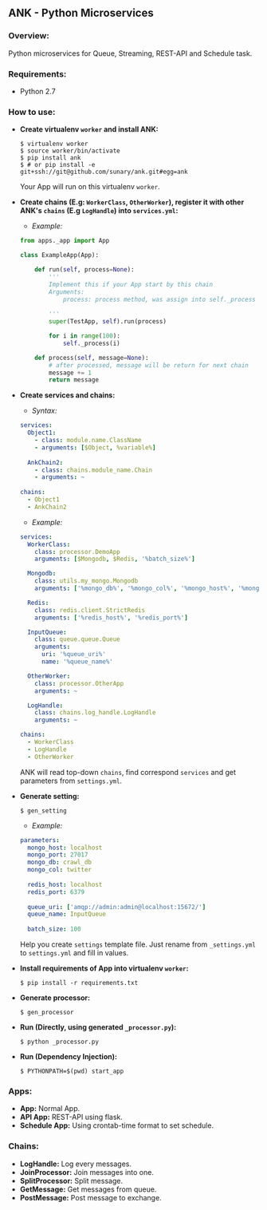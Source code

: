 ## ANK - Python Microservices ##


### Overview: ###
 Python microservices for Queue, Streaming, REST-API and Schedule task.


### Requirements: ###
* Python 2.7


### How to use: ###
* **Create virtualenv `worker` and install ANK:**

    ```shell
    $ virtualenv worker
    $ source worker/bin/activate
    $ pip install ank
    $ # or pip install -e git+ssh://git@github.com/sunary/ank.git#egg=ank
    ```
    Your App will run on this virtualenv `worker`.
* **Create chains (E.g: `WorkerClass`, `OtherWorker`), register it with other ANK's `chains` (E.g `LogHandle`) into `services.yml`:**
    * *Example:*
    ```python
    from apps._app import App

    class ExampleApp(App):
    
        def run(self, process=None):
            '''
            Implement this if your App start by this chain
            Arguments:
                process: process method, was assign into self._process
                
            '''
            super(TestApp, self).run(process)
    
            for i in range(100):
                self._process(i)
    
        def process(self, message=None):
            # after processed, message will be return for next chain
            message += 1
            return message
    ```
* **Create services and chains:**
    * *Syntax:*
    ```yaml
    services:
      Object1:
        - class: module.name.ClassName
        - arguments: [$Object, %variable%] 
      
      AnkChain2:
        - class: chains.module_name.Chain
        - arguments: ~
        
    chains:
      - Object1
      - AnkChain2
    ```
    * *Example:*
    ```yaml
    services:
      WorkerClass:
        class: processor.DemoApp
        arguments: [$Mongodb, $Redis, '%batch_size%']
    
      Mongodb:
        class: utils.my_mongo.Mongodb
        arguments: ['%mongo_db%', '%mongo_col%', '%mongo_host%', '%mongo_port%']
    
      Redis:
        class: redis.client.StrictRedis
        arguments: ['%redis_host%', '%redis_port%']
    
      InputQueue:
        class: queue.queue.Queue
        arguments:
          uri: '%queue_uri%'
          name: '%queue_name%'
    
      OtherWorker:
        class: processor.OtherApp
        arguments: ~
    
      LogHandle:
        class: chains.log_handle.LogHandle
        arguments: ~
    
    chains:
      - WorkerClass
      - LogHandle
      - OtherWorker
    ```
    ANK will read top-down `chains`, find correspond `services` and get parameters from `settings.yml`.
* **Generate setting:**
     ```shell
     $ gen_setting
     ```
    * *Example:*
    ```yaml
    parameters:
      mongo_host: localhost
      mongo_port: 27017
      mongo_db: crawl_db
      mongo_col: twitter
      
      redis_host: localhost
      redis_port: 6379
      
      queue_uri: ['amqp://admin:admin@localhost:15672/']
      queue_name: InputQueue
      
      batch_size: 100
    ```
    Help you create `settings` template file. Just rename from `_settings.yml` to `settings.yml` and fill in values.
* **Install requirements of App into virtualenv `worker`:**

    ```shell
    $ pip install -r requirements.txt
    ```
* **Generate processor:**
    
    ```shell
    $ gen_processor
    ```
* **Run (Directly, using generated `_processor.py`):**

    ```shell
    $ python _processor.py
    ```
* **Run (Dependency Injection):**

    ```shell
    $ PYTHONPATH=$(pwd) start_app
    ```
    
### Apps: ###
* **App:** Normal App.
* **API App:** REST-API using flask.
* **Schedule App:** Using crontab-time format to set schedule.


### Chains: ###
* **LogHandle:** Log every messages.
* **JoinProcessor:** Join messages into one.
* **SplitProcessor:** Split message.
* **GetMessage:** Get messages from queue.
* **PostMessage:** Post message to exchange.